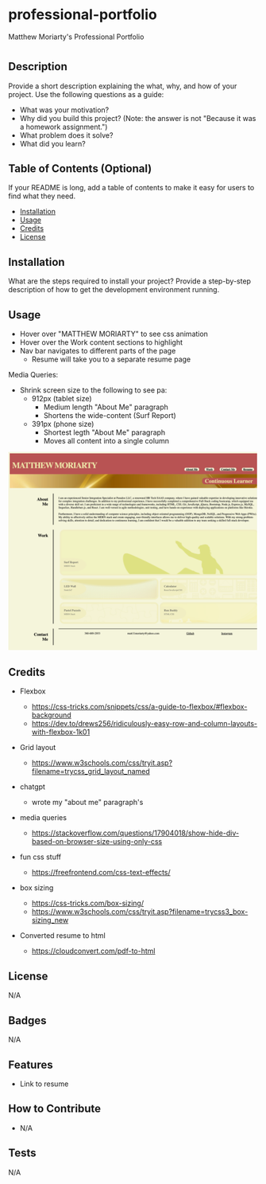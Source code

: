 # professional-portfolio
Matthew Moriarty's Professional Portfolio



# <Your-Project-Title>

## Description

Provide a short description explaining the what, why, and how of your project. Use the following questions as a guide:

- What was your motivation?
- Why did you build this project? (Note: the answer is not "Because it was a homework assignment.")
- What problem does it solve?
- What did you learn?

## Table of Contents (Optional)

If your README is long, add a table of contents to make it easy for users to find what they need.

- [Installation](#installation)
- [Usage](#usage)
- [Credits](#credits)
- [License](#license)

## Installation

What are the steps required to install your project? Provide a step-by-step description of how to get the development environment running.

## Usage

- Hover over "MATTHEW MORIARTY" to see css animation
- Hover over the Work content sections to highlight
- Nav bar navigates to different parts of the page
  - Resume will take you to a separate resume page

Media Queries:
- Shrink screen size to the following to see pa:
  - 912px (tablet size)
    - Medium length "About Me" paragraph
    - Shortens the wide-content (Surf Report)
  - 391px (phone size)
    - Shortest legth "About Me" paragraph
    - Moves all content into a single column




![alt text](/assets/images/screenshot_of_homepage.png)


## Credits

- Flexbox
  - https://css-tricks.com/snippets/css/a-guide-to-flexbox/#flexbox-background
  - https://dev.to/drews256/ridiculously-easy-row-and-column-layouts-with-flexbox-1k01
- Grid layout
  - https://www.w3schools.com/css/tryit.asp?filename=trycss_grid_layout_named

- chatgpt
  - wrote my "about me" paragraph's

- media queries
  - https://stackoverflow.com/questions/17904018/show-hide-div-based-on-browser-size-using-only-css

- fun css stuff
  - https://freefrontend.com/css-text-effects/

- box sizing
  - https://css-tricks.com/box-sizing/
  - https://www.w3schools.com/css/tryit.asp?filename=trycss3_box-sizing_new

- Converted resume to html
  - https://cloudconvert.com/pdf-to-html

## License

N/A

## Badges

N/A

## Features

- Link to resume

## How to Contribute

- N/A

## Tests

N/A